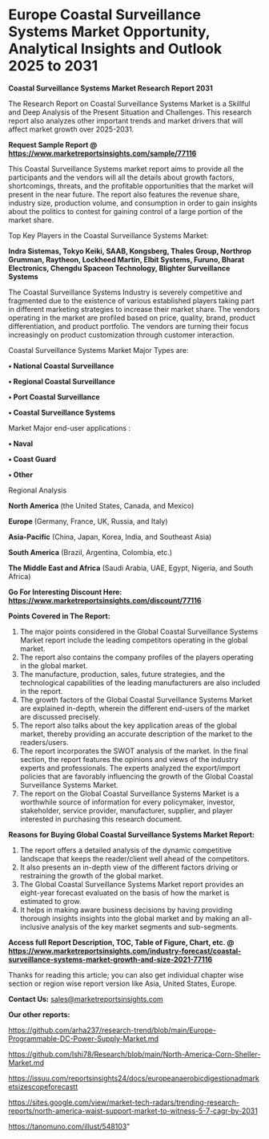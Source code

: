 # Europe Coastal Surveillance Systems Market Opportunity, Analytical Insights and Outlook 2025 to 2031

<strong>Coastal Surveillance Systems Market Research Report 2031</strong>

The Research Report on Coastal Surveillance Systems Market is a Skillful and Deep Analysis of the Present Situation and Challenges. This research report also analyzes other important trends and market drivers that will affect market growth over 2025-2031.

<strong>Request Sample Report @ <a href=https://www.marketreportsinsights.com/sample/77116>https://www.marketreportsinsights.com/sample/77116</a></strong>

This Coastal Surveillance Systems market report aims to provide all the participants and the vendors will all the details about growth factors, shortcomings, threats, and the profitable opportunities that the market will present in the near future. The report also features the revenue share, industry size, production volume, and consumption in order to gain insights about the politics to contest for gaining control of a large portion of the market share.

Top Key Players in the Coastal Surveillance Systems Market:

<strong>Indra Sistemas, Tokyo Keiki, SAAB, Kongsberg, Thales Group, Northrop Grumman, Raytheon, Lockheed Martin, Elbit Systems, Furuno, Bharat Electronics, Chengdu Spaceon Technology, Blighter Surveillance Systems</strong>

The Coastal Surveillance Systems Industry is severely competitive and fragmented due to the existence of various established players taking part in different marketing strategies to increase their market share. The vendors operating in the market are profiled based on price, quality, brand, product differentiation, and product portfolio. The vendors are turning their focus increasingly on product customization through customer interaction.

Coastal Surveillance Systems Market Major Types are:

<strong>• National Coastal Surveillance

• Regional Coastal Surveillance

• Port Coastal Surveillance

• Coastal Surveillance Systems</strong>

Market Major end-user applications :

<strong>• Naval

• Coast Guard

• Other</strong>

Regional Analysis

</u><strong><b>North America</b></strong> (the United States, Canada, and Mexico)

<strong><b>Europe </b></strong>(Germany, France, UK, Russia, and Italy)

<strong><b>Asia-Pacific</b></strong> (China, Japan, Korea, India, and Southeast Asia)

<strong><b>South America</b></strong> (Brazil, Argentina, Colombia, etc.)

<strong><b>The Middle East and Africa</b></strong> (Saudi Arabia, UAE, Egypt, Nigeria, and South Africa)

<strong>Go For Interesting Discount Here: <a href=https://www.marketreportsinsights.com/discount/77116>https://www.marketreportsinsights.com/discount/77116</a></strong>

<strong>Points Covered in The Report:</strong>
<ol>
  <li>The major points considered in the Global Coastal Surveillance Systems Market report include the leading competitors operating in the global market.</li>
  <li>The report also contains the company profiles of the players operating in the global market.</li>
  <li>The manufacture, production, sales, future strategies, and the technological capabilities of the leading manufacturers are also included in the report.</li>
  <li>The growth factors of the Global Coastal Surveillance Systems Market are explained in-depth, wherein the different end-users of the market are discussed precisely.</li>
  <li>The report also talks about the key application areas of the global market, thereby providing an accurate description of the market to the readers/users.</li>
  <li>The report incorporates the SWOT analysis of the market. In the final section, the report features the opinions and views of the industry experts and professionals. The experts analyzed the export/import policies that are favorably influencing the growth of the Global Coastal Surveillance Systems Market.</li>
  <li>The report on the Global Coastal Surveillance Systems Market is a worthwhile source of information for every policymaker, investor, stakeholder, service provider, manufacturer, supplier, and player interested in purchasing this research document.</li>
</ol>
<strong>Reasons for Buying Global Coastal Surveillance Systems Market Report:</strong>

<ol>
  <li>The report offers a detailed analysis of the dynamic competitive landscape that keeps the reader/client well ahead of the competitors.</li>
  <li>It also presents an in-depth view of the different factors driving or restraining the growth of the global market.</li>
  <li>The Global Coastal Surveillance Systems Market report provides an eight-year forecast evaluated on the basis of how the market is estimated to grow.</li>
  <li>It helps in making aware business decisions by having providing thorough insights insights into the global market and by making an all-inclusive analysis of the key market segments and sub-segments.</li>
</ol>
<strong>Access full Report Description, TOC, Table of Figure, Chart, etc. @ <a href=https://www.marketreportsinsights.com/industry-forecast/coastal-surveillance-systems-market-growth-and-size-2021-77116>https://www.marketreportsinsights.com/industry-forecast/coastal-surveillance-systems-market-growth-and-size-2021-77116</a></strong>


Thanks for reading this article; you can also get individual chapter wise section or region wise report version like Asia, United States, Europe.

<strong>Contact Us:</strong>
sales@marketreportsinsights.com

<strong>Our other reports:</strong>

<a href=https://github.com/arha237/research-trend/blob/main/Europe-Programmable-DC-Power-Supply-Market.md>https://github.com/arha237/research-trend/blob/main/Europe-Programmable-DC-Power-Supply-Market.md</a>

<a href=https://github.com/Ishi78/Research/blob/main/North-America-Corn-Sheller-Market.md>https://github.com/Ishi78/Research/blob/main/North-America-Corn-Sheller-Market.md</a>

<a href=https://issuu.com/reportsinsights24/docs/europeanaerobicdigestionadmarketsizescopeforecastt>https://issuu.com/reportsinsights24/docs/europeanaerobicdigestionadmarketsizescopeforecastt</a>

<a href=https://sites.google.com/view/market-tech-radars/trending-research-reports/north-america-waist-support-market-to-witness-5-7-cagr-by-2031>https://sites.google.com/view/market-tech-radars/trending-research-reports/north-america-waist-support-market-to-witness-5-7-cagr-by-2031</a>

<a href=https://tanomuno.com/illust/548103>https://tanomuno.com/illust/548103</a>"
